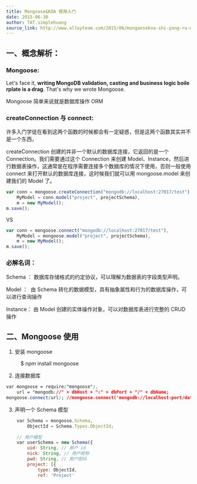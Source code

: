 ```yaml
---
title: Mongoose&KOA 使用入门
date: 2015-06-30
author: TAT.simplehuang
source_link: http://www.alloyteam.com/2015/06/mongoosekoa-shi-yong-ru-men/
---
```


<!-- {% raw %} - for jekyll -->

## 一、概念解析：

### Mongoose:

Let's face it, **writing MongoDB validation, casting and business logic boilerplate is a drag**. That's why we wrote Mongoose.

Mongoose 简单来说就是数据库操作 ORM

### createConnection 与 connect:

许多入门学徒在看到这两个函数的时候都会有一定疑惑，但是这两个函数其实并不是一个东西，

createConnection 创建的并非一个默认的数据库连接，它返回的是一个 Connection。我们需要通过这个 Connection 来创建 Model、Instance，然后进行数据表操作，这通常是在程序需要连接多个数据库的情况下使用，否则一般使用 connect 来打开默认的数据库连接，这时候我们就可以用 mongoose.model 来创建我们的 Model 了。

```javascript
var conn = mongoose.createConnection("mongodb://localhost:27017/test"),
    MyModel = conn.model("project", projectSchema),
    m = new MyModel();
m.save();
```

VS

```javascript
var conn = mongoose.connect("mongodb://localhost:27017/test"),
    MyModel = mongoose.model("project", projectSchema),
    m = new MyModel();
m.save();
```

### 必解名词：

Schema ： 数据库存储格式的约定协议，可以理解为数据表的字段类型声明。

Model ：  由 Schema 转化的数据模型，具有抽象属性和行为的数据库操作，可以进行查询操作

Instance： 由 Model 创建的实体操作对象，可以对数据库表进行完整的 CRUD 操作

## 二、Mongoose 使用

1.  安装 mongoose


        $ npm install mongoose

2.  连接数据库

```css
var mongoose = require("mongoose"),
    url = "mongodb://" + dbHost + ":" + dbPort + "/" + dbName;
mongoose.connect(url); //mongoose.connect('mongodb://localhost:port/databaseName');
```

3.  声明一个 Schema 模型

```javascript
    var Schema = mongoose.Schema,
        ObjectId = Schema.Types.ObjectId;
 
    // 用户模型
    var userSchema = new Schema({
        uid: String, // 用户 id
        nick: String, // 用户昵称
        pwd: String, // 用户密码
        project: [{
            type: ObjectId,
            ref: 'Project'
        
```


<!-- {% endraw %} - for jekyll -->